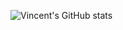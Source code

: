 ![Vincent's GitHub stats](https://github-readme-stats.vercel.app/api?username=vinteo&count_private=true)
